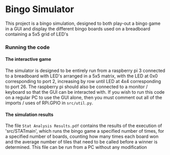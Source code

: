 # Bingo Simulator

This project is a bingo simulation, designed to both play-out a bingo game in a GUI and display the different bingo
boards used on a breadboard containing a 5x5 grid of LED's

### Running the code

#### The interactive game

The simulator is designed to be entirely run from a raspberry pi 3 connected to a breadboard with LED's arranged in a
5x5 matrix, with the LED at 0x0 corresponding to port 2, increasing by row until LED at 4x4 corresponding to port 26.
The raspberry pi should also be connected to a monitor / keyboard so that the GUI can be interacted with. If you wish to
run this code on a regular PC to use the GUI alone, then you must comment out all of the imports / uses of RPi.GPIO in
`src/util.py`.

#### The simulation results

The file `Stat Analysis Results.pdf` contains the results of the execution of 'src/STATmain', which runs the bingo game
a specified number of times, for a specified number of boards, counting how many times each board won and the average
number of tiles that need to be called before a winner is determined. This file can be run from a PC without any modification
